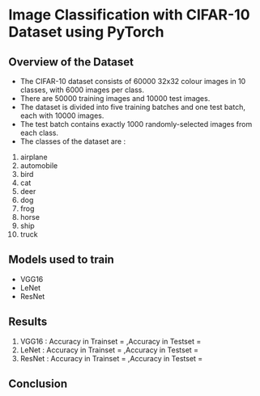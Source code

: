 # Image Classification with CIFAR-10 Dataset using PyTorch

## Overview of the Dataset
* The CIFAR-10 dataset consists of 60000 32x32 colour images in 10 classes, with 6000 images per class.
* There are 50000 training images and 10000 test images.
* The dataset is divided into five training batches and one test batch, each with 10000 images.
* The test batch contains exactly 1000 randomly-selected images from each class.
* The classes of the dataset are :
1. airplane
2. automobile
3. bird
4. cat
5. deer
6. dog
7. frog
8. horse
9. ship
10. truck
## Models used to train
* VGG16
* LeNet
* ResNet
## Results
1. VGG16 : Accuracy in Trainset = ,Accuracy in Testset =
2. LeNet : Accuracy in Trainset = ,Accuracy in Testset =
3. ResNet : Accuracy in Trainset = ,Accuracy in Testset = 
## Conclusion
